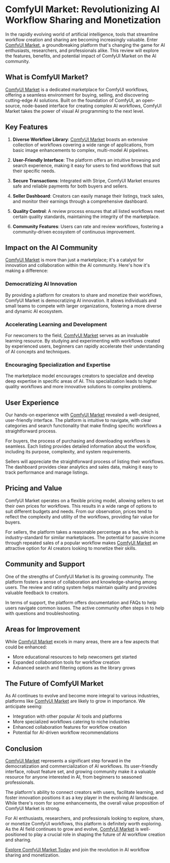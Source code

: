 # ComfyUI Market: Revolutionizing AI Workflow Sharing and Monetization

In the rapidly evolving world of artificial intelligence, tools that streamline workflow creation and sharing are becoming increasingly valuable. Enter [ComfyUI Market](https://comfyui-market.com), a groundbreaking platform that's changing the game for AI enthusiasts, researchers, and professionals alike. This review will explore the features, benefits, and potential impact of ComfyUI Market on the AI community.

## What is ComfyUI Market?

[ComfyUI Market](https://comfyui-market.com) is a dedicated marketplace for ComfyUI workflows, offering a seamless environment for buying, selling, and discovering cutting-edge AI solutions. Built on the foundation of ComfyUI, an open-source, node-based interface for creating complex AI workflows, ComfyUI Market takes the power of visual AI programming to the next level.

## Key Features

1. **Diverse Workflow Library**: [ComfyUI Market](https://comfyui-market.com) boasts an extensive collection of workflows covering a wide range of applications, from basic image enhancements to complex, multi-model AI pipelines.

2. **User-Friendly Interface**: The platform offers an intuitive browsing and search experience, making it easy for users to find workflows that suit their specific needs.

3. **Secure Transactions**: Integrated with Stripe, ComfyUI Market ensures safe and reliable payments for both buyers and sellers.

4. **Seller Dashboard**: Creators can easily manage their listings, track sales, and monitor their earnings through a comprehensive dashboard.

5. **Quality Control**: A review process ensures that all listed workflows meet certain quality standards, maintaining the integrity of the marketplace.

6. **Community Features**: Users can rate and review workflows, fostering a community-driven ecosystem of continuous improvement.

## Impact on the AI Community

[ComfyUI Market](https://comfyui-market.com) is more than just a marketplace; it's a catalyst for innovation and collaboration within the AI community. Here's how it's making a difference:

### Democratizing AI Innovation

By providing a platform for creators to share and monetize their workflows, ComfyUI Market is democratizing AI innovation. It allows individuals and small teams to compete with larger organizations, fostering a more diverse and dynamic AI ecosystem.

### Accelerating Learning and Development

For newcomers to the field, [ComfyUI Market](https://comfyui-market.com) serves as an invaluable learning resource. By studying and experimenting with workflows created by experienced users, beginners can rapidly accelerate their understanding of AI concepts and techniques.

### Encouraging Specialization and Expertise

The marketplace model encourages creators to specialize and develop deep expertise in specific areas of AI. This specialization leads to higher quality workflows and more innovative solutions to complex problems.

## User Experience

Our hands-on experience with [ComfyUI Market](https://comfyui-market.com) revealed a well-designed, user-friendly interface. The platform is intuitive to navigate, with clear categories and search functionality that make finding specific workflows a straightforward process.

For buyers, the process of purchasing and downloading workflows is seamless. Each listing provides detailed information about the workflow, including its purpose, complexity, and system requirements.

Sellers will appreciate the straightforward process of listing their workflows. The dashboard provides clear analytics and sales data, making it easy to track performance and manage listings.

## Pricing and Value

ComfyUI Market operates on a flexible pricing model, allowing sellers to set their own prices for workflows. This results in a wide range of options to suit different budgets and needs. From our observation, prices tend to reflect the complexity and utility of the workflows, providing fair value for buyers.

For sellers, the platform takes a reasonable percentage as a fee, which is industry-standard for similar marketplaces. The potential for passive income through repeated sales of a popular workflow makes [ComfyUI Market](https://comfyui-market.com) an attractive option for AI creators looking to monetize their skills.

## Community and Support

One of the strengths of ComfyUI Market is its growing community. The platform fosters a sense of collaboration and knowledge-sharing among users. The review and rating system helps maintain quality and provides valuable feedback to creators.

In terms of support, the platform offers documentation and FAQs to help users navigate common issues. The active community often steps in to help with questions and troubleshooting.

## Areas for Improvement

While [ComfyUI Market](https://comfyui-market.com) excels in many areas, there are a few aspects that could be enhanced:

- More educational resources to help newcomers get started
- Expanded collaboration tools for workflow creation
- Advanced search and filtering options as the library grows

## The Future of ComfyUI Market

As AI continues to evolve and become more integral to various industries, platforms like [ComfyUI Market](https://comfyui-market.com) are likely to grow in importance. We anticipate seeing:

- Integration with other popular AI tools and platforms
- More specialized workflows catering to niche industries
- Enhanced collaboration features for workflow creation
- Potential for AI-driven workflow recommendations

## Conclusion

[ComfyUI Market](https://comfyui-market.com) represents a significant step forward in the democratization and commercialization of AI workflows. Its user-friendly interface, robust feature set, and growing community make it a valuable resource for anyone interested in AI, from beginners to seasoned professionals.

The platform's ability to connect creators with users, facilitate learning, and foster innovation positions it as a key player in the evolving AI landscape. While there's room for some enhancements, the overall value proposition of ComfyUI Market is strong.

For AI enthusiasts, researchers, and professionals looking to explore, share, or monetize ComfyUI workflows, this platform is definitely worth exploring. As the AI field continues to grow and evolve, [ComfyUI Market](https://comfyui-market.com) is well-positioned to play a crucial role in shaping the future of AI workflow creation and sharing.

[Explore ComfyUI Market Today](https://comfyui-market.com) and join the revolution in AI workflow sharing and monetization.
